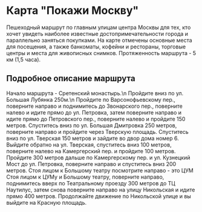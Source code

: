 # Карта "Покажи Москву"
Пешеходный маршрут по главным улицам центра Москвы для тех, кто хочет увидеть наиболее известные достопримечательности города и параллельно заняться покупками. 
На карте отмечены основные места для посещения, а также банкоматы, кофейни и рестораны, торговые центры и места для живописных снимков.
Протяженность маршрута  - 5 км (1,5 часа).
## Подробное описание маршрута
Начало маршрута - Сретенский монастырь.\n
Пройдите вниз по ул. Большая Лубянка 250м.\n
Пройдите по Варсонофьевскому пер., поверните направо и поднимитесь до Звонарского пер., поверните налево и идите прямо до ул. Петровка, затем поверните направо и идите прямо до Петровского пер., поверните налево и пройдите 150 метров.
Спуститесь вниз по ул. Большая Дмитровка 250 метров, поверните направо и пройдите через Тверскую площадь.
Спуститесь вниз по ул. Тверская 150 метров и зайдите во двор дома номер 6.
Выйдите обратно на ул. Тверская, спуститесь вниз 100 метров, поверните налево на Камергерский пер. и пройдите 100 метров.
Пройдите 300 метров дальше по Камергерскому пер. и ул. Кузнецкий Мост до ул. Петровка, поверните направо и спуститесь вниз 200 метров.
Стоя лицом к Большому театру посмотрите направо - это ЦУМ
Стоя лицом к ЦУМу и Большому театру, поверните направо, поднимитесь вверх по Театральному проезду 300 метров до ТЦ Наутилус, затем снова поверните направо на улицу Никольская и идите прямо 400 метров.
Продолжайте движение по Никольской улице и вы выйдите на Красную площадь.

